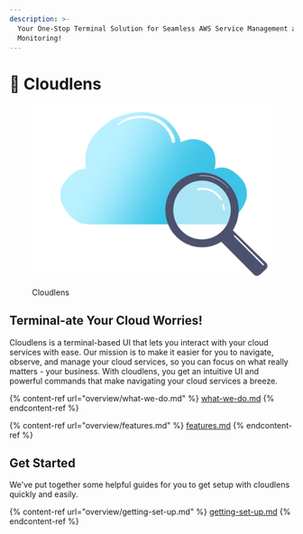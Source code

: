 ```yaml
---
description: >-
  Your One-Stop Terminal Solution for Seamless AWS Service Management and
  Monitoring!
---
```


# 👋 Cloudlens

<figure><img src=".gitbook/assets/sketch1676904071702.png" alt="cloudlens"><figcaption><p>Cloudlens</p></figcaption></figure>

## Terminal-ate Your Cloud Worries!

Cloudlens is a terminal-based UI that lets you interact with your cloud services with ease. Our mission is to make it easier for you to navigate, observe, and manage your cloud services, so you can focus on what really matters - your business. With cloudlens, you get an intuitive UI and powerful commands that make navigating your cloud services a breeze.

{% content-ref url="overview/what-we-do.md" %}
[what-we-do.md](overview/what-we-do.md)
{% endcontent-ref %}

{% content-ref url="overview/features.md" %}
[features.md](overview/features.md)
{% endcontent-ref %}

## Get Started

We've put together some helpful guides for you to get setup with cloudlens quickly and easily.

{% content-ref url="overview/getting-set-up.md" %}
[getting-set-up.md](overview/getting-set-up.md)
{% endcontent-ref %}
